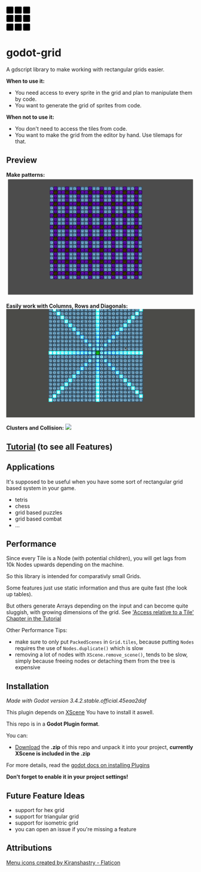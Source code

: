 ![grid](./grid64.png)

# godot-grid

A gdscript library to make working with rectangular grids easier.

__When to use it:__
  * You need access to every sprite in the grid and plan to manipulate them by code.
  * You want to generate the grid of sprites from code.

__When not to use it:__
  * You don't need to access the tiles from code.
  * You want to make the grid from the editor by hand. Use tilemaps for that.

## Preview

__Make patterns:__
![](./tutorial/pics/readme_pattern.png)

__Easily work with Columns, Rows and Diagonals:__
![](./tutorial/pics/readme_moving_neighbors.gif)

__Clusters and Collision:__
![](./tutorial/pics/collision_moving_example.gif)

## [Tutorial](./tutorial/README.md) (to see all Features)

## Applications
It's supposed to be useful when you have some sort of rectangular grid based system in your game.

  * tetris
  * chess
  * grid based puzzles
  * grid based combat
  * ...

## Performance

Since every Tile is a Node (with potential children), you will get lags from 10k Nodes upwards depending on the machine.

So this library is intended for comparativly small Grids.

Some features just use static information and thus are quite fast (the look up tables).

But others generate Arrays depending on the input and can become quite sluggish, with growing dimensions of the grid.
See ['Access relative to a Tile' Chapter in the Tutorial](./tutorial/README.md)

Other Performance Tips:
* make sure to only put `PackedScenes` in `Grid.tiles`, because putting `Nodes` requires the use of `Nodes.duplicate()` which is slow
* removing a lot of nodes with `XScene.remove_scene()`, tends to be slow, simply because freeing nodes or detaching them from the tree is expensive

## Installation

_Made with Godot version 3.4.2.stable.official.45eaa2daf_

This plugin depends on [XScene](https://github.com/aMOPel/godot-xchange-scene#installation)
You have to install it aswell.

This repo is in a __Godot Plugin format__.

You can:
<!-- - (Not yet) Install it via [__AssetLib__](https://godotengine.org/asset-library/asset/1018) or -->
- [Download](https://github.com/aMOPel/godot-grid/archive/refs/heads/master.zip)
   the __.zip__ of this repo and unpack it into your project, __currently XScene is included in the .zip__


For more details, read the [godot docs on installing Plugins
](https://docs.godotengine.org/en/stable/tutorials/plugins/editor/installing_plugins.html)

__Don't forget to enable it in your project settings!__

## Future Feature Ideas

  * support for hex grid
  * support for triangular grid
  * support for isometric grid
  * you can open an issue if you're missing a feature

## Attributions

<a href="https://www.flaticon.com/free-icons/menu" title="menu icons">Menu icons created by Kiranshastry - Flaticon</a>
